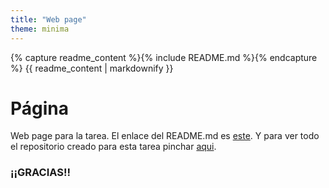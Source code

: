 ```yaml
--- 
title: "Web page"
theme: minima
---
```

{% capture readme_content %}{% include README.md %}{% endcapture %}
{{ readme_content | markdownify }}
# Página 
Web page para la tarea. El enlace del README.md es [este](https://github.com/jivm13/mi-pagina-web/blob/main/README.md). Y para ver todo el repositorio creado para esta tarea pinchar [aqui](https://github.com/jivm13/mi-pagina-web).
### ¡¡GRACIAS!!

